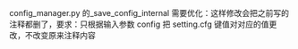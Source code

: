 config_manager.py 的\_save_config_internal 需要优化：这样修改会把之前写的注释都删了，要求：只根据输入参数 config 把 setting.cfg 键值对对应的值更改，不改变原来注释内容
